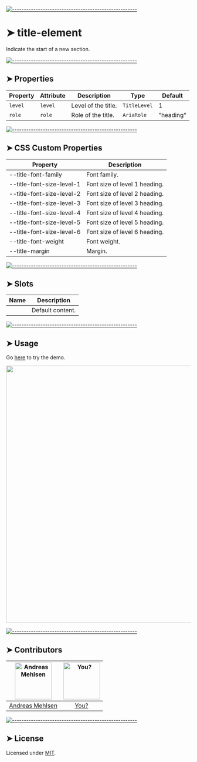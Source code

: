 
[![-----------------------------------------------------](https://raw.githubusercontent.com/andreasbm/readme/master/assets/lines/colored.png)](#title-element)

# ➤ title-element

Indicate the start of a new section.

[![-----------------------------------------------------](https://raw.githubusercontent.com/andreasbm/readme/master/assets/lines/colored.png)](#properties)

## ➤ Properties

| Property | Attribute | Description         | Type         | Default   |
|----------|-----------|---------------------|--------------|-----------|
| `level`  | `level`   | Level of the title. | `TitleLevel` | 1         |
| `role`   | `role`    | Role of the title.  | `AriaRole`   | "heading" |


[![-----------------------------------------------------](https://raw.githubusercontent.com/andreasbm/readme/master/assets/lines/colored.png)](#css-custom-properties)

## ➤ CSS Custom Properties

| Property                  | Description                   |
|---------------------------|-------------------------------|
| --title-font-family       | Font family.                  |
| --title-font-size-level-1 | Font size of level 1 heading. |
| --title-font-size-level-2 | Font size of level 2 heading. |
| --title-font-size-level-3 | Font size of level 3 heading. |
| --title-font-size-level-4 | Font size of level 4 heading. |
| --title-font-size-level-5 | Font size of level 5 heading. |
| --title-font-size-level-6 | Font size of level 6 heading. |
| --title-font-weight       | Font weight.                  |
| --title-margin            | Margin.                       |


[![-----------------------------------------------------](https://raw.githubusercontent.com/andreasbm/readme/master/assets/lines/colored.png)](#slots)

## ➤ Slots

| Name | Description      |
|------|------------------|
|      | Default content. |



[![-----------------------------------------------------](https://raw.githubusercontent.com/andreasbm/readme/master/assets/lines/colored.png)](#usage)

## ➤ Usage

Go [here](https://weightless.dev/elements/title) to try the demo.

<a href="https://weightless.dev/elements/title" align="center">
  <img src="https://raw.githubusercontent.com/andreasbm/elements/master/screenshots/title-element.png?token=AF-iBdhHfU2b4hLu53mNAJaVMKMrvQbtks5chEsZwA%3D%3D" width="700" />
</a>


[![-----------------------------------------------------](https://raw.githubusercontent.com/andreasbm/readme/master/assets/lines/colored.png)](#contributors)

## ➤ Contributors
	
|[<img alt="Andreas Mehlsen" src="https://avatars1.githubusercontent.com/u/6267397?s=460&v=4" width="100">](https://twitter.com/andreasmehlsen) | [<img alt="You?" src="https://joeschmoe.io/api/v1/random" width="100">](https://github.com/andreasbm/weightless/blob/master/CONTRIBUTING.md)|
|:---: | :---:|
|[Andreas Mehlsen](https://twitter.com/andreasmehlsen) | [You?](https://github.com/andreasbm/weightless/blob/master/CONTRIBUTING.md)|

[![-----------------------------------------------------](https://raw.githubusercontent.com/andreasbm/readme/master/assets/lines/colored.png)](#license)

## ➤ License
	
Licensed under [MIT](https://opensource.org/licenses/MIT).